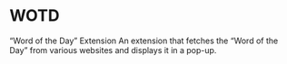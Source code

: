 # WOTD
“Word of the Day” Extension An extension that fetches the “Word of the Day” from various websites and displays it in a pop-up.
